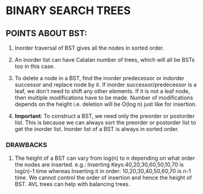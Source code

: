# BINARY SEARCH TREES 

## POINTS ABOUT BST:

1. Inorder traversal of BST gives all the nodes in sorted order.

2. An inorder list can have Catalan number of trees, which will all be BSTs too in this case. 

3. To delete a node in a BST, find the inorder predecessor or indorder successor and replace node by it. If inorder successor/predecessor is a leaf, we don't need to shift any other elements. If it is not a leaf node, then multiple modifications have to be made. Number of modifications depends on the height i.e. deletion will be O(log n) just like for insertion.

4. **Important**: To construct a BST, we need only the preorder or postorder list. This is because we can always sort the preorder or postorder list to get the inorder list. Inorder list of a BST is always in sorted order.

### DRAWBACKS

1. The height of a BST can vary from log(n) to n depending on what order the nodes are inserted. e.g.: Inserting Keys:40,20,30,60,50,10,70 is log(n)-1 time whereas Inserting it in order: 10,20,30,40,50,60,70 is n-1 time. We cannot control the order of insertion and hence the height of BST. AVL trees can help with balancing trees.